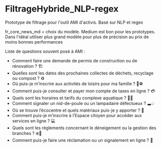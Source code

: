 # FiltrageHybride\_NLP-regex

Prototype de filtrage pour l'outil AMI d'activis. Basé sur NLP et regex



fr\_core\_news\_md = choix du modèle. Medium est bon pour les prototypes. Dans l'idéal utiliser plus grand modèle pour plus de précision au prix de moins bonnes performances





Liste de questions souvent posé à AMI : 

* Comment faire une demande de permis de construction ou de rénovation ? 🏗️
* Quelles sont les dates des prochaines collectes de déchets, recyclage ou compost ? ♻️
* Où puis-je m’inscrire aux activités de loisirs pour ma famille ? 🎨⚽
* Comment puis-je consulter et payer mon compte de taxes en ligne ? 💳
* Quels sont les horaires et tarifs du complexe aquatique ? 🏊‍♂️
* Comment signaler un nid-de-poule ou un lampadaire défectueux ? 🕳️💡
* Où se trouve l’écocentre et quels matériaux puis-je y apporter ? 🌿
* Comment puis-je m’inscrire à l’Espace citoyen pour accéder aux services en ligne ? 💻
* Quels sont les règlements concernant le déneigement ou la gestion des branches ? ❄️🌳
* Comment puis-je faire une réclamation ou un signalement en ligne ? 📢
